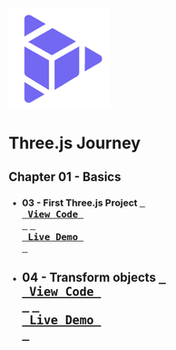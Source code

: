 
<!------------------[DEFINE AREA]------------------>
[ThreeJsJourneyLogo]: /assets/threejs.png
[BrunoFormation]: https://threejs-journey.com/

[03ViewCode]: https://github.com/XeuWayy/Three.jsJourney/tree/main/Chapter%2001%3A%20Basics/03.First%20Three.js%20Project
[03Demo]: https://firstthreeproject.vercel.app/

[04ViewCode]: https://github.com/XeuWayy/Three.jsJourney/tree/main/Chapter%2001%3A%20Basics/04.Transform%20objects
[04Demo]: https://04transformobjects.vercel.app/

<!------------------[README AREA]------------------>

[![ThreeJsJourneyLogo]][BrunoFormation]

# Three.js Journey

## Chapter 01 - Basics

* ### **03 - First Three.js Project** [<kbd> <br> View Code <br> </kbd>][03ViewCode] [<kbd> <br> Live Demo <br> </kbd>][03Demo]
* ## **04 - Transform objects** [<kbd> <br> View Code <br> </kbd>][04ViewCode] [<kbd> <br> Live Demo <br> </kbd>][04Demo]



